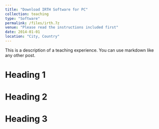 ```yaml
---
title: "Download IRTH Software for PC"
collection: teaching
type: "Software"
permalink: /files/irth.7z
venue: "Please read the instructions included first"
date: 2014-01-01
location: "City, Country"
---
```


This is a description of a teaching experience. You can use markdown like any other post.

Heading 1
======

Heading 2
======

Heading 3
======